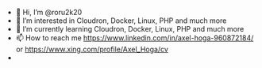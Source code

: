 - 👋 Hi, I’m @roru2k20
- 👀 I’m interested in Cloudron, Docker, Linux, PHP and much more
- 🌱 I’m currently learning Cloudron, Docker, Linux, PHP and much more
- 📫 How to reach me https://www.linkedin.com/in/axel-hoga-960872184/ or https://www.xing.com/profile/Axel_Hoga/cv
- 

